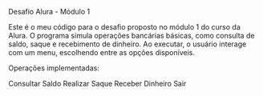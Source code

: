 

Desafio Alura - Módulo 1

Este é o meu código para o desafio proposto no módulo 1 do curso da Alura. O programa simula operações bancárias básicas, como consulta de saldo, saque e recebimento de dinheiro. Ao executar, o usuário interage com um menu, escolhendo entre as opções disponíveis.

Operações implementadas:

Consultar Saldo
Realizar Saque
Receber Dinheiro
Sair
